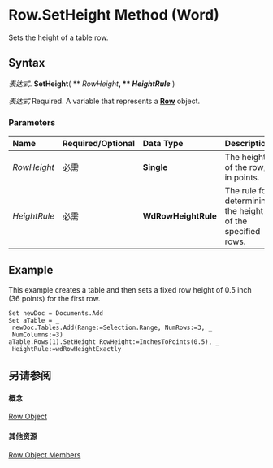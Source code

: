 
# Row.SetHeight Method (Word)

Sets the height of a table row.


## Syntax

 _表达式_. **SetHeight**( ** _RowHeight_**, ** _HeightRule_** )

 _表达式_ Required. A variable that represents a **[Row](38a05858-829a-ea5c-ce63-7f7343bf7b88.md)** object.


### Parameters



|**Name**|**Required/Optional**|**Data Type**|**Description**|
|:-----|:-----|:-----|:-----|
| _RowHeight_|必需|**Single**|The height of the row, in points.|
| _HeightRule_|必需|**WdRowHeightRule**|The rule for determining the height of the specified rows.|

## Example

This example creates a table and then sets a fixed row height of 0.5 inch (36 points) for the first row.


```
Set newDoc = Documents.Add 
Set aTable = _ 
 newDoc.Tables.Add(Range:=Selection.Range, NumRows:=3, _ 
 NumColumns:=3) 
aTable.Rows(1).SetHeight RowHeight:=InchesToPoints(0.5), _ 
 HeightRule:=wdRowHeightExactly
```


## 另请参阅


#### 概念


[Row Object](38a05858-829a-ea5c-ce63-7f7343bf7b88.md)
#### 其他资源


[Row Object Members](http://msdn.microsoft.com/library/3ac6ec58-8e33-7e98-33b6-861a7aa7e80f%28Office.15%29.aspx)